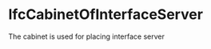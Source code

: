 IfcCabinetOfInterfaceServer
===========================
The cabinet is used for placing interface server



